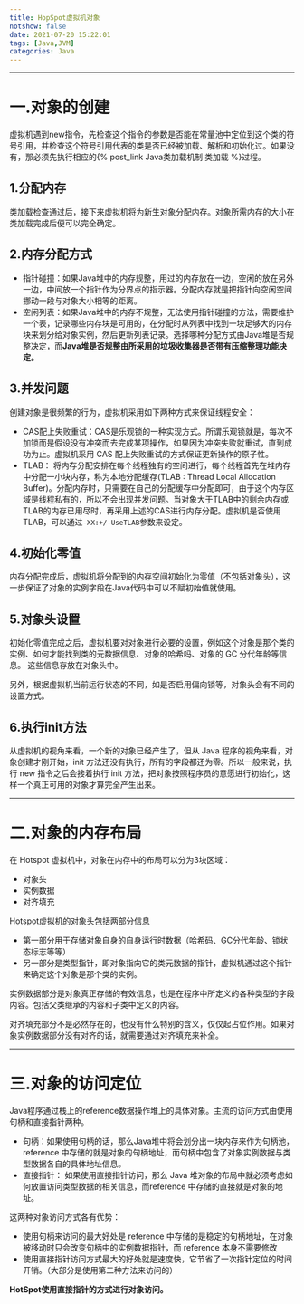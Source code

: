 ```yaml
---
title: HopSpot虚拟机对象
notshow: false
date: 2021-07-20 15:22:01
tags: [Java,JVM]
categories: Java
---
```

<meta name="referrer" content="no-referrer" />

--- 
# 一.对象的创建

虚拟机遇到new指令，先检查这个指令的参数是否能在常量池中定位到这个类的符号引用，并检查这个符号引用代表的类是否已经被加载、解析和初始化过。如果没有，那必须先执行相应的{% post_link Java类加载机制 类加载 %}过程。

## 1.分配内存

类加载检查通过后，接下来虚拟机将为新生对象分配内存。对象所需内存的大小在类加载完成后便可以完全确定。

  

## 2.内存分配方式

- 指针碰撞：如果Java堆中的内存规整，用过的内存放在一边，空闲的放在另外一边，中间放一个指针作为分界点的指示器。分配内存就是把指针向空闲空间挪动一段与对象大小相等的距离。
- 空闲列表：如果Java堆中的内存不规整，无法使用指针碰撞的方法，需要维护一个表，记录哪些内存块是可用的，在分配时从列表中找到一块足够大的内存块来划分给对象实例，然后更新列表记录。选择哪种分配方式由Java堆是否规整决定，而**Java堆是否规整由所采用的垃圾收集器是否带有压缩整理功能决定。**

## 3.并发问题

创建对象是很频繁的行为，虚拟机采用如下两种方式来保证线程安全：

- CAS配上失败重试：CAS是乐观锁的一种实现方式。所谓乐观锁就是，每次不加锁而是假设没有冲突而去完成某项操作，如果因为冲突失败就重试，直到成功为止。虚拟机采用 CAS 配上失败重试的方式保证更新操作的原子性。
- TLAB： 将内存分配安排在每个线程独有的空间进行，每个线程首先在堆内存中分配一小块内存，称为本地分配缓存(TLAB : Thread Local Allocation Buffer)。分配内存时，只需要在自己的分配缓存中分配即可，由于这个内存区域是线程私有的，所以不会出现并发问题。当对象大于TLAB中的剩余内存或TLAB的内存已用尽时，再采用上述的CAS进行内存分配。虚拟机是否使用TLAB，可以通过`-XX:+/-UseTLAB`参数来设定。

## 4.初始化零值

内存分配完成后，虚拟机将分配到的内存空间初始化为零值（不包括对象头），这一步保证了对象的实例字段在Java代码中可以不赋初始值就使用。

## 5.对象头设置

初始化零值完成之后，虚拟机要对对象进行必要的设置，例如这个对象是那个类的实例、如何才能找到类的元数据信息、对象的哈希吗、对象的 GC 分代年龄等信息。 这些信息存放在对象头中。

另外，根据虚拟机当前运行状态的不同，如是否启用偏向锁等，对象头会有不同的设置方式。

## 6.执行init方法

从虚拟机的视角来看，一个新的对象已经产生了，但从 Java 程序的视角来看，对象创建才刚开始，init 方法还没有执行，所有的字段都还为零。所以一般来说，执行 new 指令之后会接着执行 init 方法，把对象按照程序员的意愿进行初始化，这样一个真正可用的对象才算完全产生出来。

---
# 二.对象的内存布局

在 Hotspot 虚拟机中，对象在内存中的布局可以分为3块区域：

- 对象头
- 实例数据
- 对齐填充

Hotspot虚拟机的对象头包括两部分信息

- 第一部分用于存储对象自身的自身运行时数据（哈希码、GC分代年龄、锁状态标志等等）
- 另一部分是类型指针，即对象指向它的类元数据的指针，虚拟机通过这个指针来确定这个对象是那个类的实例。

实例数据部分是对象真正存储的有效信息，也是在程序中所定义的各种类型的字段内容。包括父类继承的内容和子类中定义的内容。

对齐填充部分不是必然存在的，也没有什么特别的含义，仅仅起占位作用。如果对象实例数据部分没有对齐的话，就需要通过对齐填充来补全。

---     
# 三.对象的访问定位

Java程序通过栈上的reference数据操作堆上的具体对象。主流的访问方式由使用句柄和直接指针两种。

- 句柄：如果使用句柄的话，那么Java堆中将会划分出一块内存来作为句柄池，reference 中存储的就是对象的句柄地址，而句柄中包含了对象实例数据与类型数据各自的具体地址信息。
- 直接指针： 如果使用直接指针访问，那么 Java 堆对象的布局中就必须考虑如何放置访问类型数据的相关信息，而reference 中存储的直接就是对象的地址。

这两种对象访问方式各有优势：

- 使用句柄来访问的最大好处是 reference 中存储的是稳定的句柄地址，在对象被移动时只会改变句柄中的实例数据指针，而 reference 本身不需要修改
- 使用直接指针访问方式最大的好处就是速度快，它节省了一次指针定位的时间开销。（大部分是使用第二种方法来访问的）

**HotSpot使用直接指针的方式进行对象访问。**
